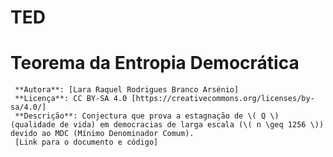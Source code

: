 # TED

# Teorema da Entropia Democrática
     **Autora**: [Lara Raquel Rodrigues Branco Arsénio]
     **Licença**: CC BY-SA 4.0 [https://creativecommons.org/licenses/by-sa/4.0/]  
     **Descrição**: Conjectura que prova a estagnação de \( Q \) (qualidade de vida) em democracias de larga escala (\( n \geq 1256 \)) devido ao MDC (Mínimo Denominador Comum).  
     [Link para o documento e código]
